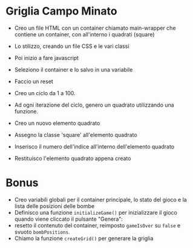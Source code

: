 # Griglia Campo Minato
- Creo un file HTML con un container chiamato main-wrapper che contiene un container, con all'interno i quadrati (square)
- Lo stilizzo, creando un file CSS e le vari classi
- Poi inizio a fare javascript

- Seleziono il container e lo salvo in una variabile
- Faccio un reset
- Creo un ciclo da 1 a 100.
- Ad ogni iterazione del ciclo, genero un quadrato utilizzando una funzione.

- Creo un nuovo elemento quadrato
- Assegno la classe 'square' all'elemento quadrato
- Inserisco il numero dell'indice all'interno dell'elemento quadrato
- Restituisco l'elemento quadrato appena creato

# Bonus
- Creo variabili globali per il container principale, lo stato del gioco e la lista delle posizioni delle bombe
- Definisco una funzione `initializeGame()` per inizializzare il gioco quando viene cliccato il pulsante "Genera":
- resetto il contenuto del container, reimposto `gameIsOver` su `false` e svuoto `bombPositions`.
- Chiamo la funzione `createGrid()` per generare la griglia